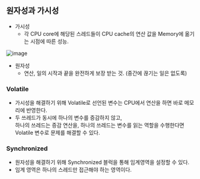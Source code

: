 ## 원자성과 가시성
- 가시성
  + 각 CPU core에 해당된 스레드들이 CPU cache의 연산 값을 Memory에 옮기는 시점에 따른 성능.

![image](https://github.com/ChuibboStudy/csstudy/assets/81959996/9a46d409-02d7-41fe-a5db-bde78aaec6cf)

- 원자성
  + 연산, 일의 시작과 끝을 완전하게 보장 받는 것. (중간에 끊기는 일은 없도록)
 
### Volatile
- 가시성을 해결하기 위해 Volatile로 선언된 변수는 CPU에서 연산을 하면 바로 메모리에 반영한다.
- 두 쓰레드가 동시에 하나의 변수를 증감하지 않고,  
  하나의 쓰레드는 증감 연산을, 하나의 쓰레드는 변수를 읽는 역할을 수행한다면  
  Volatile 변수로 문제를 해결할 수 있다.

### Synchronized
- 원자성을 해결하기 위해 Synchronized 블럭을 통해 임계영역을 설정할 수 있다.
- 임계 영역은 하나의 스레드만 접근해야 하는 영역이다.
